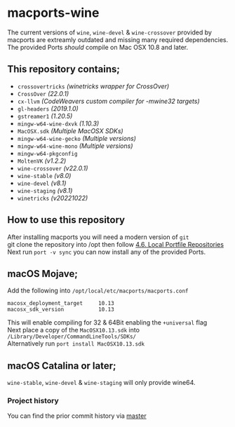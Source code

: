 # macports-wine
The current versions of `wine`, `wine-devel` & `wine-crossover` provided by macports are extreamly outdated and missing many required dependencies.\
The provided Ports *should* compile on Mac OSX 10.8 and later.

## This repository contains;
- `crossovertricks`         *(winetricks wrapper for CrossOver)*
- `CrossOver`               *(22.0.1)*
- `cx-llvm`                 *(CodeWeavers custom compiler for -mwine32 targets)*
- `gl-headers`              *(2019.1.0)*
- `gstreamer1`              *(1.20.5)*
- `mingw-w64-wine-dxvk`     *(1.10.3)*
- `MacOSX.sdk`              *(Multiple MacOSX SDKs)*
- `mingw-w64-wine-gecko`    *(Multiple versions)*
- `mingw-w64-wine-mono`     *(Multiple versions)*
- `mingw-w64-pkgconfig`
- `MoltenVK`                *(v1.2.2)*
- `wine-crossover`          *(v22.0.1)*
- `wine-stable`             *(v8.0)*
- `wine-devel`              *(v8.1)*
- `wine-staging`            *(v8.1)*
- `winetricks`              *(v20221022)*

## How to use this repository
After installing macports you will need a modern version of `git`\
git clone the repository into /opt then follow [4.6. Local Portfile Repositories](https://guide.macports.org/#development.local-repositories)\
Next run `port -v sync` you can now install any of the provided Ports.

## macOS Mojave;
Add the following into `/opt/local/etc/macports/macports.conf`
```
macosx_deployment_target     10.13
macosx_sdk_version           10.13
```
This will enable compiling for 32 & 64Bit enabling the `+universal` flag\
Next place a copy of the `MacOSX10.13.sdk` into `/Library/Developer/CommandLineTools/SDKs/` \
Alternatively run `port install MacOSX10.13.sdk`

## macOS Catalina or later;
`wine-stable`, `wine-devel` & `wine-staging` will only provide wine64.

### Project history
You can find the prior commit history via [master](https://github.com/Gcenx/macports-wine/tree/master)

